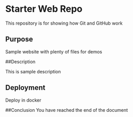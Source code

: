 # Starter Web Repo

This repository is for showing how Git and GitHub work

## Purpose


Sample website with plenty of files for demos

##Description

This is sample description

## Deployment
Deploy in docker

##Conclusion
You have reached the end of the document
